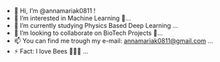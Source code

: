 - 👋 Hi, I’m @annamariak0811 !
- 👀 I’m interested in Machine Learning 🚀...
- 🌱 I’m currently studying Physics Based Deep Learning ...
- 💞️ I’m looking to collaborate on BioTech Projects 🚀...
- 📫  You can find me trough my e-mail: annamariak0811@gmail.com ...
- ⚡ Fact: I love Bees 🐝🧡🍯 ...

<!---
annamariak0811/annamariak0811 is a ✨ special ✨ repository because its `README.md` (this file) appears on your GitHub profile.
You can click the Preview link to take a look at your changes.
--->
